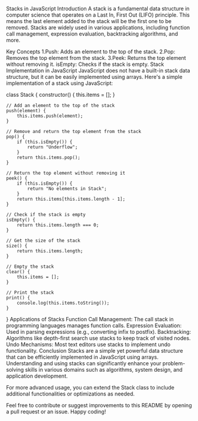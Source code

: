 
Stacks in JavaScript
Introduction
A stack is a fundamental data structure in computer science that operates on a Last In, First Out (LIFO) principle. This means the last element added to the stack will be the first one to be removed. Stacks are widely used in various applications, including function call management, expression evaluation, backtracking algorithms, and more.

Key Concepts
1.Push: Adds an element to the top of the stack.
2.Pop: Removes the top element from the stack.
3.Peek: Returns the top element without removing it.
isEmpty: Checks if the stack is empty.
Stack Implementation in JavaScript
JavaScript does not have a built-in stack data structure, but it can be easily implemented using arrays. Here's a simple implementation of a stack using JavaScript:

class Stack {
    constructor() {
        this.items = [];
    }

    // Add an element to the top of the stack
    push(element) {
        this.items.push(element);
    }

    // Remove and return the top element from the stack
    pop() {
        if (this.isEmpty()) {
            return "Underflow";
        }
        return this.items.pop();
    }

    // Return the top element without removing it
    peek() {
        if (this.isEmpty()) {
            return "No elements in Stack";
        }
        return this.items[this.items.length - 1];
    }

    // Check if the stack is empty
    isEmpty() {
        return this.items.length === 0;
    }

    // Get the size of the stack
    size() {
        return this.items.length;
    }

    // Empty the stack
    clear() {
        this.items = [];
    }

    // Print the stack
    print() {
        console.log(this.items.toString());
    }
}
Applications of Stacks
Function Call Management: The call stack in programming languages manages function calls.
Expression Evaluation: Used in parsing expressions (e.g., converting infix to postfix).
Backtracking: Algorithms like depth-first search use stacks to keep track of visited nodes.
Undo Mechanisms: Most text editors use stacks to implement undo functionality.
Conclusion
Stacks are a simple yet powerful data structure that can be efficiently implemented in JavaScript using arrays. Understanding and using stacks can significantly enhance your problem-solving skills in various domains such as algorithms, system design, and application development.

For more advanced usage, you can extend the Stack class to include additional functionalities or optimizations as needed.




Feel free to contribute or suggest improvements to this README by opening a pull request or an issue. Happy coding!



